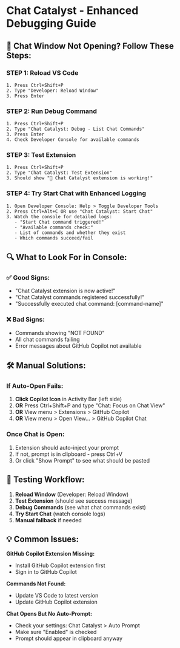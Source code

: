 # Chat Catalyst - Enhanced Debugging Guide

## 🚨 Chat Window Not Opening? Follow These Steps:

### STEP 1: Reload VS Code
```
1. Press Ctrl+Shift+P
2. Type "Developer: Reload Window"
3. Press Enter
```

### STEP 2: Run Debug Command
```
1. Press Ctrl+Shift+P
2. Type "Chat Catalyst: Debug - List Chat Commands"
3. Press Enter
4. Check Developer Console for available commands
```

### STEP 3: Test Extension
```
1. Press Ctrl+Shift+P
2. Type "Chat Catalyst: Test Extension"
3. Should show "🎉 Chat Catalyst extension is working!"
```

### STEP 4: Try Start Chat with Enhanced Logging
```
1. Open Developer Console: Help > Toggle Developer Tools
2. Press Ctrl+Alt+C OR use "Chat Catalyst: Start Chat"
3. Watch the console for detailed logs:
   - "Start Chat command triggered!"
   - "Available commands check:"
   - List of commands and whether they exist
   - Which commands succeed/fail
```

## 🔍 What to Look For in Console:

### ✅ Good Signs:
- "Chat Catalyst extension is now active!"
- "Chat Catalyst commands registered successfully!"
- "Successfully executed chat command: [command-name]"

### ❌ Bad Signs:
- Commands showing "NOT FOUND"
- All chat commands failing
- Error messages about GitHub Copilot not available

## 🛠️ Manual Solutions:

### If Auto-Open Fails:
1. **Click Copilot Icon** in Activity Bar (left side)
2. **OR** Press Ctrl+Shift+P and type "Chat: Focus on Chat View"
3. **OR** View menu > Extensions > GitHub Copilot
4. **OR** View menu > Open View... > GitHub Copilot Chat

### Once Chat is Open:
1. Extension should auto-inject your prompt
2. If not, prompt is in clipboard - press Ctrl+V
3. Or click "Show Prompt" to see what should be pasted

## 🎯 Testing Workflow:

1. **Reload Window** (Developer: Reload Window)
2. **Test Extension** (should see success message)
3. **Debug Commands** (see what chat commands exist)
4. **Try Start Chat** (watch console logs)
5. **Manual fallback** if needed

## 💡 Common Issues:

**GitHub Copilot Extension Missing:**
- Install GitHub Copilot extension first
- Sign in to GitHub Copilot

**Commands Not Found:**
- Update VS Code to latest version
- Update GitHub Copilot extension

**Chat Opens But No Auto-Prompt:**
- Check your settings: Chat Catalyst > Auto Prompt
- Make sure "Enabled" is checked
- Prompt should appear in clipboard anyway
